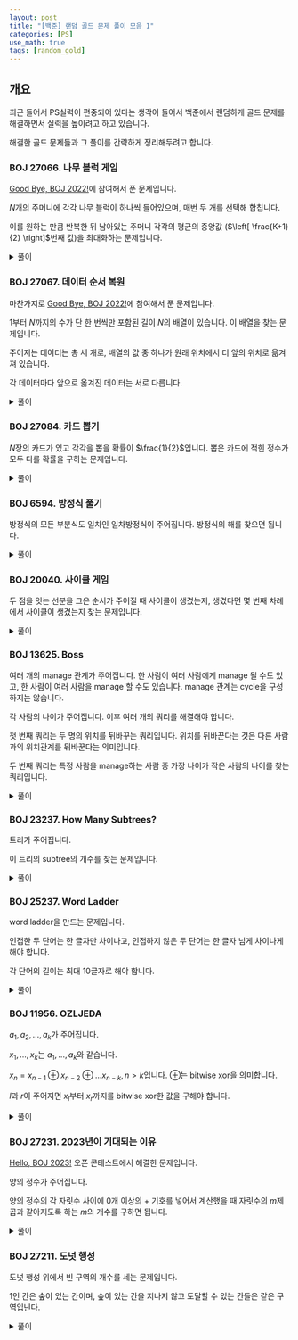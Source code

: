 ```yaml
---
layout: post
title: "[백준] 랜덤 골드 문제 풀이 모음 1"
categories: [PS]
use_math: true
tags: [random_gold]
---
```


## 개요

최근 들어서 PS실력이 편중되어 있다는 생각이 들어서 백준에서 랜덤하게 골드 문제를 해결하면서 실력을 높이려고 하고 있습니다.

해결한 골드 문제들과 그 풀이를 간략하게 정리해두려고 합니다.

### BOJ 27066. 나무 블럭 게임

[Good Bye, BOJ 2022!](https://www.acmicpc.net/category/detail/3426)에 참여해서 푼 문제입니다.

$N$개의 주머니에 각각 나무 블럭이 하나씩 들어있으며, 매번 두 개를 선택해 합칩니다.

이를 원하는 만큼 반복한 뒤 남아있는 주머니 각각의 평균의 중앙값 ($\left[ \frac{K+1}{2} \right]$번째 값)을 최대화하는 문제입니다.

<details>
<summary>풀이</summary>
<div markdown="1">
두 주머니를 하나로 합쳤을 경우 평균은 큰 값의 평균보다 감소합니다.

주머니를 평균을 기준으로 정렬해 두고 생각합시다.

가장 평균이 작은 주머니와 그 다음 주머니 두 개를 합치는 경우를 생각해봅니다.
이때, 새로 만들어진 주머니의 평균 또한 최소입니다.

이렇게 합치는 방식이 제일 좋을까요?
개수가 홀수일 때와 짝수일 때로 나눠서 한 번 생각해 봅시다.

개수가 홀수일 때는, 합친 이후 평균의 중앙값이 그대로 유지됩니다.
(주머니 개수가 하나 줄고, 중앙값 위치도 하나 당겨지기 때문)

개수가 짝수일 때는, 합친 이후 평균의 중앙값이 증가합니다.
(주머니 개수는 하나 줄었는데 중앙값 위치는 그대로이기 때문)

따라서, 이 과정을 반복하면서 평균의 중앙값을 증가시킬 수 있습니다.

단, 개수가 3일 때는 합친 이후 평균의 중앙값이 감소합니다.

&nbsp;

합치는 방법이 평균이 작은 두 주머니를 합치는 방법이기 때문에, 처음 주머니의 개수가 3 이상일 경우 전체의 평균과 값 중 두번째로 큰 값 중 큰 것이 됩니다.

처음 주머니의 개수가 2개일 경우는 두 값의 평균이 됩니다.

물론, $N \leq 100 000$이기 때문에, 매번 주머니를 합치면서 평균의 중앙값의 최댓값을 유지하도록 코드를 짜도 됩니다.
</div>
</details>

### BOJ 27067. 데이터 순서 복원

마찬가지로 [Good Bye, BOJ 2022!](https://www.acmicpc.net/category/detail/3426)에 참여해서 푼 문제입니다.

1부터 $N$까지의 수가 단 한 번씩만 포함된 길이 $N$의 배열이 있습니다.
이 배열을 찾는 문제입니다.

주어지는 데이터는 총 세 개로, 배열의 값 중 하나가 원래 위치에서 더 앞의 위치로 옮겨져 있습니다.

각 데이터마다 앞으로 옮겨진 데이터는 서로 다릅니다.

<details>
<summary>풀이</summary>
<div markdown="1">
첫 번째 데이터를 $a$, 두 번째 데이터를 $b$, 세 번째 데이터를 $c$라고 합시다.

$a$와 $b$를 서로 비교합니다.
$a$의 $i$번째 값이 앞의 위치로 옮겨진 값이라고 가정합니다. $a$에서 $i$번째 값이 빠진 새로운 배열을 만들어 $a'$라고 합시다.

이후 $b$를 순서대로 살피며 $a_i = b_j$인 $j$를 찾는 것과 동시에 $a'$와 $b$에서 순서가 맞지 않은 값을 찾습니다.

만일 순서가 맞지 않은 값이 두 개 이상이면 가정이 틀렸다는 것이므로 다음 $i$로 넘어갑니다.

이 정보를 바탕으로 원래 데이터를 복원할 수 있습니다.

이후 이를 $c$와 비교하며 순서가 맞지 않은 값이 하나뿐인지 확인합니다.

하나뿐일 경우 답을 찾았기 때문에 출력하고, 아닐 경우 다음 $i$로 넘어가서 반복합니다.

위상 정렬을 이용해서도 문제를 해결할 수 있다고 합니다. 이 경우가 풀이가 더 간단할 것 같습니다.
</div>
</details>

### BOJ 27084. 카드 뽑기

$N$장의 카드가 있고 각각을 뽑을 확률이 $\frac{1}{2}$입니다. 뽑은 카드에 적힌 정수가 모두 다를 확률을 구하는 문제입니다.

<details>
<summary>풀이</summary>
<div markdown="1">
$(2^N-1)p$가 정수인 것은 쉽게 알 수 있습니다. 카드를 한 장도 뽑지 않았을 경우 다시 진행하기 때문에, 가능한 모든 경우의 수가 $2^N-1$가지이기 때문입니다.

다르게 이야기하면, 전체 경우의 수는 $2^N-1$이니 뽑은 카드에 적힌 정수가 모두 다른 경우의 수를 찾으면 됩니다.

서로 독립인 여러 부분으로 나눈 후 경우의 수를 계산해 곱하면 전체 경우의 수를 찾을 수 있습니다.
적힌 정수가 같은 카드가 $m$개 있는 상황을 생각해 봅시다. 뽑은 카드에 적힌 정수가 모두 다르기 위해서는 이 카드들 중 아무 것도 뽑지 않은 경우 또는 한 장만 뽑은 경우여야 합니다. 즉, $m+1$개의 경우의 수가 가능합니다.

적힌 정수가 같은 카드들로 나눠 각각 개수를 찾은 후 (개수+1)을 곱합니다.
모든 나눠진 부분에서 한 장도 뽑지 않은 하나의 경우의 수는 제외해야 하므로 1을 뺀 값을 $10^9+7$로 나눈 나머지를 계산하면 됩니다.
</div>
</details>

### BOJ 6594. 방정식 풀기

방정식의 모든 부분식도 일차인 일차방정식이 주어집니다. 방정식의 해를 찾으면 됩니다.

<details>
<summary>풀이</summary>
<div markdown="1">
파싱 및 구현 문제입니다.

`Expr`이라는 클래스를 만들어서 사용했습니다.
`Expr`은 두 개의 멤버 변수 `a, b`를 가지며, $ax+b$를 의미합니다.

부분식도 일차식이라는 점을 활용해 `Expr` 간의 연산을 구현할 수 있습니다.

이제 방정식을 앞에서부터 읽으면서 `Expr`을 계산합니다.
덧셈/뺄셈/곱셈의 경우 연산을 기록해 두고, 괄호를 만나면 재귀호출해서 식을 찾습니다.

이후 곱셈을 먼저 전부 계산하고 덧셈/뺄셈을 순서대로 계산합니다.

이를 통해 식을 계산할 수 있으며, 등호를 기준으로 좌/우 식을 계산하고 서로 뺀 후 $x$를 찾으면 됩니다.
</div>
</details>

### BOJ 20040. 사이클 게임

두 점을 잇는 선분을 그은 순서가 주어질 때 사이클이 생겼는지, 생겼다면 몇 번째 차례에서 사이클이 생겼는지 찾는 문제입니다.

<details>
<summary>풀이</summary>
<div markdown="1">
분리 집합을 이용해 해결할 수 있습니다.

순서대로 merge하면서 진행하다가 parent가 같은 경우는 사이클이 생겼다는 뜻이므로 차례 번호를 출력하면 됩니다.

이때, 개수가 많은 쪽에 개수가 적은 쪽을 붙이도록 진행해야 문제 없이 해결할 수 있습니다.
그냥 붙일 경우 RecursionError 등이 발생합니다.
</div>
</details>

### BOJ 13625. Boss

여러 개의 manage 관계가 주어집니다.
한 사람이 여러 사람에게 manage 될 수도 있고, 한 사람이 여러 사람을 manage 할 수도 있습니다.
manage 관계는 cycle을 구성하지는 않습니다.

각 사람의 나이가 주어집니다.
이후 여러 개의 쿼리를 해결해야 합니다.

첫 번째 쿼리는 두 명의 위치를 뒤바꾸는 쿼리입니다.
위치를 뒤바꾼다는 것은 다른 사람과의 위치관계를 뒤바꾼다는 의미입니다.

두 번째 쿼리는 특정 사람을 manage하는 사람 중 가장 나이가 작은 사람의 나이를 찾는 쿼리입니다.

<details>
<summary>풀이</summary>
<div markdown="1">
문제에 나와있는 그림과는 간선의 방향을 반대로 연결합니다.

각 사람에 해당하는 노드를 (이름, 노드) 쌍의 딕셔너리를 통해 관리합니다.

첫 번째 쿼리의 경우 딕셔너리 정보를 바꿔줍니다.

두 번째 쿼리의 경우 입력으로 들어온 사람에서 출발해서 그래프를 탐색, 나이가 가장 작은 사람의 나이를 구하면 됩니다.
</div>
</details>

### BOJ 23237. How Many Subtrees?

트리가 주어집니다.

이 트리의 subtree의 개수를 찾는 문제입니다.

<details>
<summary>풀이</summary>
<div markdown="1">
임의의 node를 root node로 설정했다고 합시다.

임의의 node $p$에 대해 부분문제 `dp[p] := p를 루트로 하는 subtree에 속한 subtree 개수`로 정의합니다.

subtree 개수는 $p$를 포함하는 subtree 개수 + $p$를 포함하지 않는 subtree 개수입니다.

포함하지 않는 경우는 각 child의 subtree 개수를 구해서 더하면 됩니다.

포함하는 경우는 각 child의 subtree 개수에 1을 더한 후 모두 곱하면 됩니다.

이제 root node를 설정하는 것만 잘 해내면 됩니다.

각 node를 양방향으로 연결하고 임의의 node를 잡아서 높이를 0으로 설정, 높이가 설정되지 않은 연결된 node에 높이를 설정해주는 것을 반복해 모든 node에 높이를 주면 됩니다.

연결된 node 중 높이가 높은 하나의 node가 parent, 나머지가 child가 됩니다.
</div>
</details>

### BOJ 25237. Word Ladder

word ladder을 만드는 문제입니다.

인접한 두 단어는 한 글자만 차이나고, 인접하지 않은 두 단어는 한 글자 넘게 차이나게 해야 합니다.

각 단어의 길이는 최대 10글자로 해야 합니다.

<details>
<summary>풀이</summary>
<div markdown="1">
길이 5000 이상의 word ladder을 만들 수 있다면 끊어서 사용하면 됩니다.

단어 양 끝이 a인 단어들, 단어 양 끝이 b인 단어들, ... 을 만들 것입니다.
이 경우, 서로 단어 양 끝이 다른 경우에는 적어도 두 글자 차이나기 때문에 조건을 만족합니다.

각 분류 안에서 글자를 만들 방법을 생각합니다.
쓸 수 있는 글자가 총 8글자이고 조건을 만족해야 하기 때문에 한 글자씩 바꿔나가야 합니다.

다음과 같은 식으로 중간 8글자를 만듭니다.
aaaaaaaa, aaaaaaab, aaaaaabb, ..., abbbbbbb, bbbbbbbb, bbbbbbbc, ...
이 경우, 인접한 두 글자는 한 글자만 차이나고 인접하지 않은 글자는 두 글자 이상 차이납니다.

단어 양 끝을 변환하는 경우는 순서대로 양 끝을 바꿔주도록 하면 됩니다.

중간 8글자를 만들 때, 한 바퀴를 다 돌지 않고 한 개씩 남겨줍니다.
이를 통해, 단어 양 끝이 같은 단어들의 첫 번째와 마지막 단어가 두 글자 이상 차이나게 유지하면서, 단어 양 끝을 바꾸는 과정에서도 문제가 발생하지 않게 됩니다.
</div>
</details>

### BOJ 11956. OZLJEDA

$a_1, a_2, ..., a_k$가 주어집니다.

$x_1, ..., x_k$는 $a_1, ..., a_k$와 같습니다.

$x_n=x_{n-1} \oplus x_{n-2} \oplus ... x_{n-k}, n>k$입니다. $\oplus$는 bitwise xor을 의미합니다.

$l$과 $r$이 주어지면 $x_l$부터 $x_r$까지를 bitwise xor한 값을 구해야 합니다.

<details>
<summary>풀이</summary>
<div markdown="1">
$x$ 값은 $k+1$의 주기를 가진다는 것을 쉽게 알 수 있습니다.

이를 바탕으로, 누적 합 배열을 구해보면 누적 합 배열 역시 $k+1$의 주기를 가진다는 것을 알 수 있습니다.

$r$까지의 부분합과 $l-1$까지의 부분합을 구해서 bitwise xor하면 답을 구할 수 있습니다.
</div>
</details>

### BOJ 27231. 2023년이 기대되는 이유

[Hello, BOJ 2023!](https://www.acmicpc.net/category/detail/3456) 오픈 콘테스트에서 해결한 문제입니다.

양의 정수가 주어집니다.

양의 정수의 각 자릿수 사이에 0개 이상의 + 기호를 넣어서 계산했을 때 자릿수의 $m$제곱과 같아지도록 하는 $m$의 개수를 구하면 됩니다.

<details>
<summary>풀이</summary>
<div markdown="1">
들어오는 양의 정수 $n$이 0 아니면 1로만 이루어져 있을 경우, 가능한 $m$의 개수는 무수히 많습니다.

적어도 하나의 자릿수 값이 2 이상이라고 합시다.
$m=1$인 경우에는 자명하게 가능합니다.
$n$은 10억 이하이고 $2^30=1073741824>1000000000$이기 때문에, $m$은 최대 29입니다.

모든 가능한 $m=2, 3, ..., 29$에 대해, 자릿수의 $m$제곱을 계산합니다.

이후 자릿수가 많아봐야 10개이므로 +를 넣는 모든 경우를 살펴봅니다.

적당한 가지치기를 해주면 손쉽게 AC를 받을 수 있습니다.
</div>
</details>

### BOJ 27211. 도넛 행성

도넛 행성 위에서 빈 구역의 개수를 세는 문제입니다.

1인 칸은 숲이 있는 칸이며, 숲이 있는 칸을 지나지 않고 도달할 수 있는 칸들은 같은 구역입닌다.

<details>
<summary>풀이</summary>
<div markdown="1">
BFS나 DFS를 사용하면 됩니다.

기본적인 풀이는 [BOJ 1012번](https://www.acmicpc.net/problem/1012)등과 똑같습니다.

도넛의 경우 펼쳤을 때 위아래, 그리고 좌우가 각각 연결되어 있다고 생각하면 됩니다.

이를 생각해서 탐색을 진행하면 됩니다.
</div>
</details>

